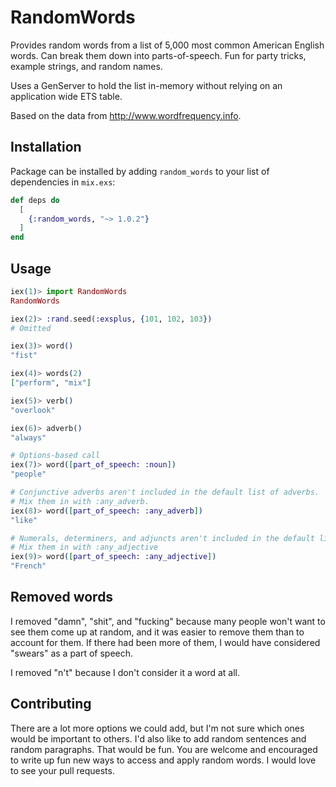 # RandomWords

Provides random words from a list of 5,000 most common American English words. Can break them down into parts-of-speech. Fun for party tricks, example strings, and random names.

Uses a GenServer to hold the list in-memory without relying on an application wide ETS table.

Based on the data from http://www.wordfrequency.info.

## Installation

Package can be installed
by adding `random_words` to your list of dependencies in `mix.exs`:

```elixir
def deps do
  [
    {:random_words, "~> 1.0.2"}
  ]
end
```

## Usage

```elixir
iex(1)> import RandomWords
RandomWords

iex(2)> :rand.seed(:exsplus, {101, 102, 103})
# Omitted

iex(3)> word()
"fist"

iex(4)> words(2)
["perform", "mix"]

iex(5)> verb()
"overlook"

iex(6)> adverb()
"always"

# Options-based call
iex(7)> word([part_of_speech: :noun])
"people"

# Conjunctive adverbs aren't included in the default list of adverbs.
# Mix them in with :any_adverb.
iex(8)> word([part_of_speech: :any_adverb])
"like"

# Numerals, determiners, and adjuncts aren't included in the default list of adjectives
# Mix them in with :any_adjective
iex(9)> word([part_of_speech: :any_adjective])
"French"
```

## Removed words

I removed "damn", "shit", and "fucking" because many people won't want to see them come up at random, and it was easier to remove them than to account for them. If there had been more of them, I would have considered "swears" as a part of speech.

I removed "n't" because I don't consider it a word at all.

## Contributing

There are a lot more options we could add, but I'm not sure which ones would be important to others. I'd also like to add random sentences and random paragraphs. That would be fun. You are welcome and encouraged to write up fun new ways to access and apply random words. I would love to see your pull requests.
